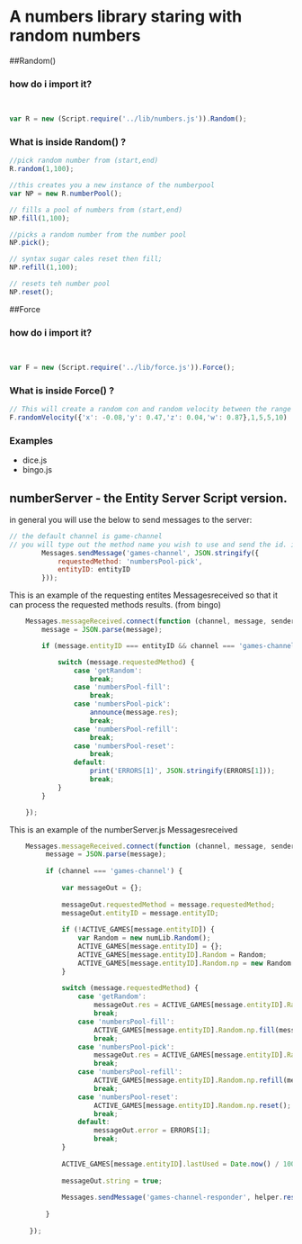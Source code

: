 # A numbers library staring with random numbers


##Random()

### how do i import it?

```javascript

 
var R = new (Script.require('../lib/numbers.js')).Random();

```


### What is inside Random() ?

```javascript
//pick random number from (start,end)
R.random(1,100);

//this creates you a new instance of the numberpool
var NP = new R.numberPool();

// fills a pool of numbers from (start,end)
NP.fill(1,100);

//picks a random number from the number pool
NP.pick();

// syntax sugar cales reset then fill;
NP.refill(1,100);

// resets teh number pool
NP.reset();


```




##Force


### how do i import it?

```javascript

 
var F = new (Script.require('../lib/force.js')).Force();

```

### What is inside Force() ?


```javascript
// This will create a random con and random velocity between the range specified (entityRot,minSpeed,maxSpeed,minAngle,maxAngle)
F.randomVelocity({'x': -0.08,'y': 0.47,'z': 0.04,'w': 0.87},1,5,5,10)
```



### Examples

- dice.js
- bingo.js



## numberServer - the Entity Server Script version.


in general you will use the below to send messages to the server:

```javascript
// the default channel is game-channel
// you will type out the method name you wish to use and send the id. it will then broadcast the results on your responder channel
        Messages.sendMessage('games-channel', JSON.stringify({
            requestedMethod: 'numbersPool-pick',
            entityID: entityID
        }));

```

This is an example of the requesting entites Messagesreceived so that it can process the requested methods results. (from bingo)

```javascript
    Messages.messageReceived.connect(function (channel, message, senderID) {
        message = JSON.parse(message);

        if (message.entityID === entityID && channel === 'games-channel-responder') {

            switch (message.requestedMethod) {
                case 'getRandom':
                    break;
                case 'numbersPool-fill':
                    break;
                case 'numbersPool-pick':
                    announce(message.res);
                    break;
                case 'numbersPool-refill':
                    break;
                case 'numbersPool-reset':
                    break;
                default:
                    print('ERRORS[1]', JSON.stringify(ERRORS[1]));
                    break;
            }
        }

    });
```


This is an example of the numberServer.js Messagesreceived

```javascript
    Messages.messageReceived.connect(function (channel, message, senderID) {
         message = JSON.parse(message);
 
         if (channel === 'games-channel') {
 
             var messageOut = {};
 
             messageOut.requestedMethod = message.requestedMethod;
             messageOut.entityID = message.entityID;
 
             if (!ACTIVE_GAMES[message.entityID]) {
                 var Random = new numLib.Random();
                 ACTIVE_GAMES[message.entityID] = {};
                 ACTIVE_GAMES[message.entityID].Random = Random;
                 ACTIVE_GAMES[message.entityID].Random.np = new Random.numberPool();
             }
 
             switch (message.requestedMethod) {
                 case 'getRandom':
                     messageOut.res = ACTIVE_GAMES[message.entityID].Random.random(message.methodValues.start, message.methodValues.end);
                     break;
                 case 'numbersPool-fill':
                     ACTIVE_GAMES[message.entityID].Random.np.fill(message.methodValues.start, message.methodValues.end);
                     break;
                 case 'numbersPool-pick':
                     messageOut.res = ACTIVE_GAMES[message.entityID].Random.np.pick();
                     break;
                 case 'numbersPool-refill':
                     ACTIVE_GAMES[message.entityID].Random.np.refill(message.methodValues.start, message.methodValues.end);
                     break;
                 case 'numbersPool-reset':
                     ACTIVE_GAMES[message.entityID].Random.np.reset();
                     break;
                 default:
                     messageOut.error = ERRORS[1];
                     break;
             }
 
             ACTIVE_GAMES[message.entityID].lastUsed = Date.now() / 1000;
 
             messageOut.string = true;
 
             Messages.sendMessage('games-channel-responder', helper.responder(messageOut,true));
 
         }
 
     });
```



